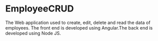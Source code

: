 # EmployeeCRUD

The Web application used to create, edit, delete and read the data of employees. The front end is developed using Angular.The back end is developed using Node JS.
